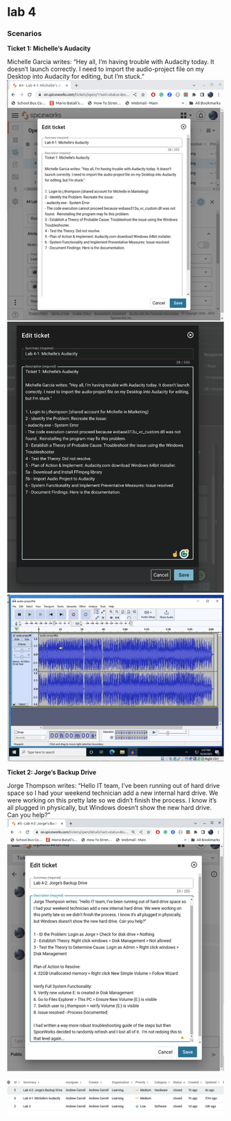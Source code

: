 # lab 4

### Scenarios

**Ticket 1: Michelle’s Audacity**

Michelle Garcia writes: “Hey all, I’m having trouble with Audacity today. It doesn’t launch correctly. I need to import the audio-project file on my Desktop into Audacity for editing, but I’m stuck.”
![Michelle's Ticket](media/michelle.png)
![Michelle's Ticket](media/michelle2.png)
![Michelle's Ticket](media/audacity.png)

**Ticket 2: Jorge’s Backup Drive**

Jorge Thompson writes: “Hello IT team, I’ve been running out of hard drive space so I had your weekend technician add a new internal hard drive. We were working on this pretty late so we didn’t finish the process. I know it’s all plugged in physically, but Windows doesn’t show the new hard drive. Can you help?”
![Jorge's Ticket](media/jorge.png)

![closed tickets](media/lab4closedtix.png)